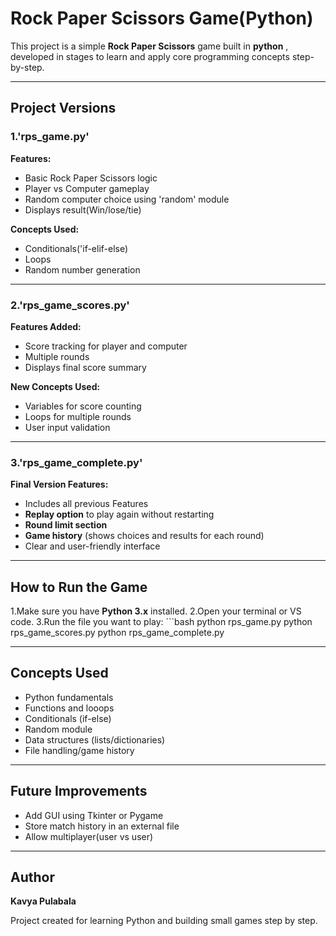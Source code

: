 # Rock Paper Scissors Game(Python)
This project is a simple **Rock Paper Scissors** game built in **python** , developed in stages to learn and apply core programming concepts step-by-step.

---

## Project Versions

### 1.'rps_game.py'
**Features:**
- Basic Rock Paper Scissors logic
- Player vs Computer gameplay
- Random computer choice using 'random' module
- Displays result(Win/lose/tie)

**Concepts Used:**
- Conditionals('if-elif-else)
- Loops
- Random number generation

---

### 2.'rps_game_scores.py'
**Features Added:**
- Score tracking for player and computer
- Multiple rounds
- Displays final score summary

**New Concepts Used:**
- Variables for score counting
- Loops for multiple rounds
- User input validation

---

### 3.'rps_game_complete.py'
**Final Version Features:**
- Includes all previous Features
- **Replay option** to play again without restarting
- **Round limit section**
- **Game history** (shows choices and results for each round)
- Clear and user-friendly interface

---

## How to Run the Game

1.Make sure you have **Python 3.x** installed.
2.Open your terminal or VS code.
3.Run the file you want to play:
      ```bash
      python rps_game.py
      python rps_game_scores.py
      python rps_game_complete.py

---

## Concepts Used
- Python fundamentals
- Functions and looops
- Conditionals (if-else)
- Random module 
- Data structures (lists/dictionaries)  
- File handling/game history

---

## Future Improvements
- Add GUI using Tkinter or Pygame
- Store match history in an external file
- Allow multiplayer(user vs user)

---

## Author
**Kavya Pulabala**

Project created for learning Python and building small games step by step.

